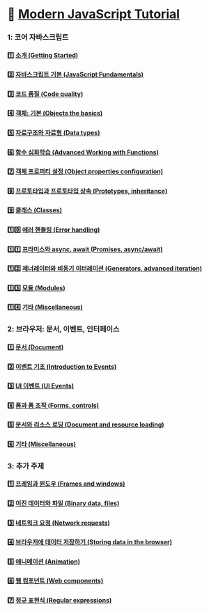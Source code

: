 # :low_brightness: <a target="_blank" rel="noopener noreferrer" href="https://ko.javascript.info">Modern JavaScript Tutorial</a>

### 1: 코어 자바스크립트

#### :one: [소개 (Getting Started)](https://ko.javascript.info/getting-started)

#### :two: [자바스크립트 기본 (JavaScript Fundamentals)](https://github.com/yhuj79/Modern-JavaScript/tree/master/modern-javascript-tutorial/1-02JavaScriptFundamentals)

#### :three: [코드 품질 (Code quality)](https://github.com/yhuj79/Modern-JavaScript/tree/master/modern-javascript-tutorial/1-03CodeQuality)

#### :four: [객체: 기본 (Objects the basics)](https://github.com/yhuj79/Modern-JavaScript/tree/master/modern-javascript-tutorial/1-04Objectsthebasics)

#### :five: [자료구조와 자료형 (Data types)](https://github.com/yhuj79/Modern-JavaScript/tree/master/modern-javascript-tutorial/1-05DataTypes)

#### :six: [함수 심화학습 (Advanced Working with Functions)](https://github.com/yhuj79/Modern-JavaScript/tree/master/modern-javascript-tutorial/1-06AdvancedWorkingWithFunctions)

#### :seven: [객체 프로퍼티 설정 (Object properties configuration)](https://github.com/yhuj79/Modern-JavaScript/tree/master/modern-javascript-tutorial/1-07ObjectPropertiesConfiguration)

#### :eight: [프로토타입과 프로토타입 상속 (Prototypes, inheritance)](https://github.com/yhuj79/Modern-JavaScript/tree/master/modern-javascript-tutorial/1-08PrototypesInheritance)

#### :nine: [클래스 (Classes)](https://github.com/yhuj79/Modern-JavaScript/tree/master/modern-javascript-tutorial/1-09Classes)

#### :one::zero: [에러 핸들링 (Error handling)](https://github.com/yhuj79/Modern-JavaScript/tree/master/modern-javascript-tutorial/1-10ErrorHandling)

#### :one::one: [프라미스와 async, await (Promises, async/await)](https://github.com/yhuj79/Modern-JavaScript/tree/master/modern-javascript-tutorial/1-11PromisesAsyncAwait)

#### :one::two: [제너레이터와 비동기 이터레이션 (Generators, advanced iteration)](https://github.com/yhuj79/Modern-JavaScript/tree/master/modern-javascript-tutorial/1-12GeneratorsAdvancedIteration)

#### :one::three: [모듈 (Modules)](https://github.com/yhuj79/Modern-JavaScript/tree/master/modern-javascript-tutorial/1-13Modules)

#### :one::four: [기타 (Miscellaneous)](https://github.com/yhuj79/Modern-JavaScript/tree/master/modern-javascript-tutorial/1-14Miscellaneous)

### 2: 브라우저: 문서, 이벤트, 인터페이스

#### :one: [문서 (Document)](https://github.com/yhuj79/Modern-JavaScript/tree/master/modern-javascript-tutorial/2-01Document)

#### :two: [이벤트 기초 (Introduction to Events)](https://github.com/yhuj79/Modern-JavaScript/tree/master/modern-javascript-tutorial/2-02IntroductionToEvents)

#### :three: [UI 이벤트 (UI Events)](https://github.com/yhuj79/Modern-JavaScript/tree/master/modern-javascript-tutorial/2-03UIEvents)

#### :four: [폼과 폼 조작 (Forms, controls)](https://github.com/yhuj79/Modern-JavaScript/tree/master/modern-javascript-tutorial/2-04FormsControls)

#### :five: [문서와 리소스 로딩 (Document and resource loading)](https://github.com/yhuj79/Modern-JavaScript/tree/master/modern-javascript-tutorial/2-05DocumentAndResourceLoading)

#### :six: [기타 (Miscellaneous)](https://github.com/yhuj79/Modern-JavaScript/tree/master/modern-javascript-tutorial/2-06Miscellaneous)

### 3: 추가 주제

#### :one: [프레임과 윈도우 (Frames and windows)](https://github.com/yhuj79/Modern-JavaScript/tree/master/modern-javascript-tutorial/3-01FramesAndWindows)

#### :two: [이진 데이터와 파일 (Binary data, files)](https://github.com/yhuj79/Modern-JavaScript/tree/master/modern-javascript-tutorial/3-02BinaryDataFiles)

#### :three: [네트워크 요청 (Network requests)](https://github.com/yhuj79/Modern-JavaScript/tree/master/modern-javascript-tutorial/3-03NetworkRequests)

#### :four: [브라우저에 데이터 저장하기 (Storing data in the browser)](https://github.com/yhuj79/Modern-JavaScript/tree/master/modern-javascript-tutorial/3-04StoringDataInTheBrowser)

#### :five: [애니메이션 (Animation)](https://github.com/yhuj79/Modern-JavaScript/tree/master/modern-javascript-tutorial/3-05Animation)

#### :six: [웹 컴포넌트 (Web components)](https://github.com/yhuj79/Modern-JavaScript/tree/master/modern-javascript-tutorial/3-06WebComponents)

#### :seven: [정규 표현식 (Regular expressions)](https://github.com/yhuj79/Modern-JavaScript/tree/master/modern-javascript-tutorial/3-07RegularExpressions)
